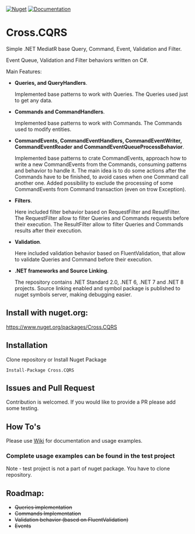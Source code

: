 [![Nuget](https://img.shields.io/nuget/v/Cross.CQRS.svg)](https://nuget.org/packages/Cross.CQRS/) [![Documentation](https://img.shields.io/badge/docs-wiki-yellow.svg)](https://github.com/denis-peshkov/Cross.CQRS/wiki)

# Cross.CQRS

Simple .NET MediatR base Query, Command, Event, Validation and Filter.

Event Queue, Validation and Filter behaviors written on C#.

Main Features:
* **Queries, and QueryHandlers**.

  Implemented base patterns to work with Queries. The Queries used just to get any data.

* **Commands and CommandHandlers**.

  Implemented base patterns to work with Commands. The Commands used to modify entities.

* **CommandEvents, CommandEventHandlers, CommandEventWriter, CommandEventReader and CommandEventQueueProcessBehavior**.

  Implemented base patterns to crate CommandEvents, approach how to write a new CommandEvents from the Commands, consuming patterns and behavior to handle it.
  The main idea is to do some actions after the Commands have to be finished, to avoid cases when one Command call another one. 
  Added possibility to exclude the processing of some CommandEvents from Command transaction (even on trow Exception).

* **Filters**.

  Here included filter behavior based on RequestFilter and ResultFilter.
  The RequestFilter allow to filter Queries and Commands requests before their execution.
  The ResultFilter allow to filter Queries and Commands results after their execution.

* **Validation**.

  Here included validation behavior based on FluentValidation, that allow to validate Queries and Command before their execution.

* **.NET frameworks and Source Linking**.

  The repository contains .NET Standard 2.0, .NET 6, .NET 7 and .NET 8 projects.
  Source linking enabled and symbol package is published to nuget symbols server, making debugging easier.

## Install with nuget.org:

https://www.nuget.org/packages/Cross.CQRS

## Installation

Clone repository or Install Nuget Package
```
Install-Package Cross.CQRS
```

## Issues and Pull Request

Contribution is welcomed. If you would like to provide a PR please add some testing.

## How To's

Please use [Wiki](https://github.com/denis-peshkov/Cross.CQRS/wiki) for documentation and usage examples.

### Complete usage examples can be found in the test project ###
Note - test project is not a part of nuget package. You have to clone repository.

## Roadmap:
- ~~Queries implementation~~
- ~~Commands Implementation~~
- ~~Validation behavior (based on FluentValidation)~~
- ~~Events~~
